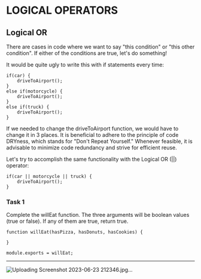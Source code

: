 # LOGICAL OPERATORS

## Logical OR 

There are cases in code where we want to say "this condition" or "this other condition". If either of the conditions are true, let's do something!

It would be quite ugly to write this with if statements every time:

```
if(car) {
    driveToAirport();
}
else if(motorcycle) {
    driveToAirport();
}
else if(truck) {
    driveToAirport();
}
```

If we needed to change the driveToAirport function, we would have to change it in 3 places. It is beneficial to adhere to the principle of code DRYness, which stands for "Don't Repeat Yourself." Whenever feasible, it is advisable to minimize code redundancy and strive for efficient reuse.



Let's try to accomplish the same functionality with the Logical OR (||) operator:

```
if(car || motorcycle || truck) {
    driveToAirport();
}
```

### Task 1

Complete the willEat function. The three arguments will be boolean values (true or false). If any of them are true, return true.

```
function willEat(hasPizza, hasDonuts, hasCookies) {
    
}

module.exports = willEat;
```

---
![Uploading Screenshot 2023-06-23 212346.jpg…]()


